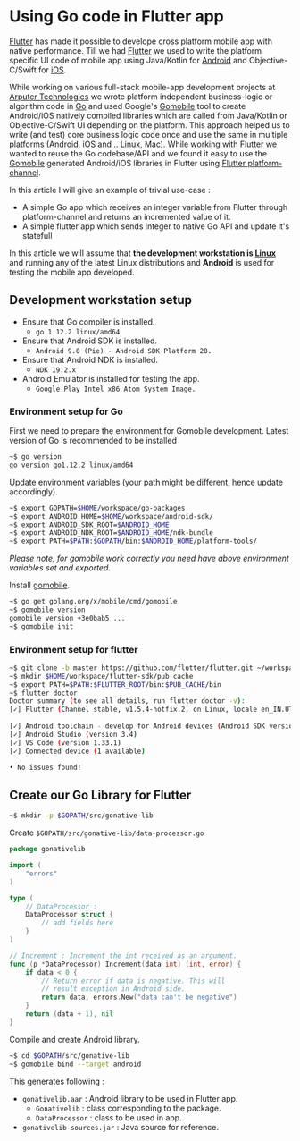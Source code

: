 # Using Go code in Flutter app

[Flutter](https://flutter.dev/) has made it possible to develope cross platform mobile app with native performance. Till we had [Flutter](https://flutter.dev/) we used to write the platform specific UI code of mobile app using Java/Kotlin for [Android](https://www.android.com/intl/en_in/) and Objective-C/Swift for [iOS](https://www.apple.com/ios).

While working on various full-stack mobile-app development projects at [Arputer Technologies](https://www.arputer.com/) we wrote platform independent business-logic or algorithm code in [Go](https://golang.org/) and used Google's [Gomobile](https://godoc.org/golang.org/x/mobile/cmd/gomobile) tool to create Android/iOS natively compiled libraries which are called from Java/Kotlin or Objective-C/Swift UI depending on the platform. This approach helped us to write (and test) core business logic code once and use the same in multiple platforms (Android, iOS and .. Linux, Mac). While working with Flutter we wanted to reuse the Go codebase/API and we found it easy to use the [Gomobile](https://godoc.org/golang.org/x/mobile/cmd/gomobile) generated Android/iOS libraries in Flutter using [Flutter platform-channel](https://flutter.dev/docs/development/platform-integration/platform-channels).

In this article I will give an example of trivial use-case :

* A simple Go app which receives an integer variable from Flutter through platform-channel and returns an incremented value of it.
* A simple flutter app which sends integer to native Go API and update it's statefull 

In this article we will assume that **the development workstation is [Linux](https://www.linuxfoundation.org/)** and running any of the latest Linux distributions and **Android** is used for testing the mobile app developed.

## Development workstation setup

* Ensure that Go compiler is installed.
    * `go 1.12.2 linux/amd64`
* Ensure that Android SDK is installed.
    * `Android 9.0 (Pie) - Android SDK Platform 28.`
* Ensure that Android NDK is installed.
    * `NDK 19.2.x`
* Android Emulator is installed for testing the app.
    * `Google Play Intel x86 Atom System Image.`

### Environment setup for Go

First we need to prepare the environment for Gomobile development. 
Latest version of Go is recommended to be installed 

```bash
~$ go version
go version go1.12.2 linux/amd64
```

Update environment variables (your path might be different, hence update accordingly).

```bash
~$ export GOPATH=$HOME/workspace/go-packages
~$ export ANDROID_HOME=$HOME/workspace/android-sdk/
~$ export ANDROID_SDK_ROOT=$ANDROID_HOME
~$ export ANDROID_NDK_ROOT=$ANDROID_HOME/ndk-bundle
~$ export PATH=$PATH:$GOPATH/bin:$ANDROID_HOME/platform-tools/
```

*Please note, for gomobile work correctly you need have above environment variables set and exported.*

Install [gomobile](https://godoc.org/golang.org/x/mobile/cmd/gomobile).

```bash
~$ go get golang.org/x/mobile/cmd/gomobile
~$ gomobile version
gomobile version +3e0bab5 ...
~$ gomobile init
```

### Environment setup for flutter

```bash
~$ git clone -b master https://github.com/flutter/flutter.git ~/workspace/flutter-sdk
~$ mkdir $HOME/workspace/flutter-sdk/pub_cache
~$ export PATH=$PATH:$FLUTTER_ROOT/bin:$PUB_CACHE/bin
~$ flutter doctor
Doctor summary (to see all details, run flutter doctor -v):
[✓] Flutter (Channel stable, v1.5.4-hotfix.2, on Linux, locale en_IN.UTF-8)
 
[✓] Android toolchain - develop for Android devices (Android SDK version 28.0.3)
[✓] Android Studio (version 3.4)
[✓] VS Code (version 1.33.1)
[✓] Connected device (1 available)

• No issues found!
```
## Create our Go Library for Flutter

```bash
~$ mkdir -p $GOPATH/src/gonative-lib
```

Create `$GOPATH/src/gonative-lib/data-processor.go`

```go
package gonativelib

import (
    "errors"
)

type (
    // DataProcessor :
    DataProcessor struct {
    	// add fields here
    }
)

// Increment : Increment the int received as an argument.
func (p *DataProcessor) Increment(data int) (int, error) {
    if data < 0 {
	    // Return error if data is negative. This will
	    // result exception in Android side.
	    return data, errors.New("data can't be negative")
    }
    return (data + 1), nil
}
```

Compile and create Android library.

```bash
~$ cd $GOPATH/src/gonative-lib
~$ gomobile bind --target android
```

This generates following :

* `gonativelib.aar` : Android library to be used in Flutter app.
    * `Gonativelib` : class corresponding to the package.
    * `DataProcessor` : class to be used in app.
* `gonativelib-sources.jar` : Java source for reference.

